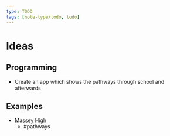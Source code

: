 ```yaml
---
type: TODO
tags: [note-type/todo, todo]
---
```



# Ideas

## Programming

- Create an app which shows the pathways through school and afterwards

## Examples

- [Massey High](https://masseyhigh.schoolpoint.co.nz/courses/course/c5fa03e167322e220e109b176733be8b)
	- #pathways

